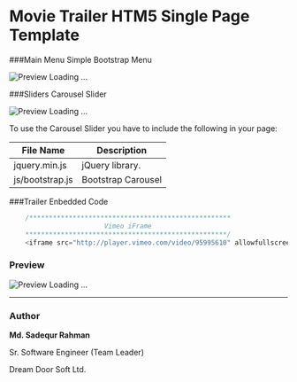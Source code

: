 # Movie Trailer HTM5 Single Page Template

###Main Menu
Simple Bootstrap Menu

![Preview Loading ...](http://image.sadequr.com/github/html_theme_movie_trailer/menu.png)



###Sliders
Carousel Slider

![Preview Loading ...](http://image.sadequr.com/github/html_theme_movie_trailer/slider.jpg)

To use the Carousel Slider you have to include the following in your page:

| File Name      | Description      |
| ---------------|------------------|
| jquery.min.js  |jQuery library.   |
| js/bootstrap.js|Bootstrap Carousel|



###Trailer
Enbedded Code
```php
    /***************************************************
                        Vimeo iFrame
    ***************************************************/
    <iframe src="http://player.vimeo.com/video/95995610" allowfullscreen></iframe>
```



### Preview
![Preview Loading ...](http://image.sadequr.com/github/html_theme_movie_trailer/movie_trailer_template.jpg)



---
### Author
**Md. Sadequr Rahman**

Sr. Software Engineer (Team Leader)

Dream Door Soft Ltd.
